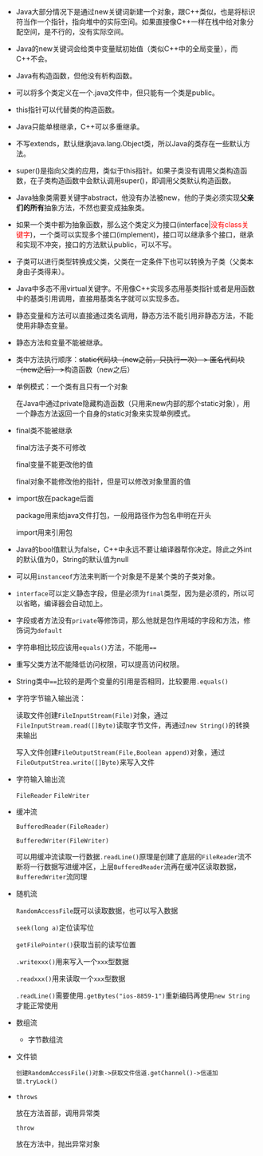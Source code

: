 - Java大部分情况下是通过new关键词新建一个对象，跟C++类似，也是将标识符当作一个指针，指向堆中的实际空间。如果直接像C++一样在栈中给对象分配空间，是不行的，没有实际空间。

- Java的new关键词会给类中变量赋初始值（类似C++中的全局变量），而C++不会。

- Java有构造函数，但他没有析构函数。

- 可以将多个类定义在一个.java文件中，但只能有一个类是public。

- this指针可以代替类的构造函数。

- Java只能单根继承，C++可以多重继承。

- 不写extends，默认继承java.lang.Object类，所以Java的类存在一些默认方法。

- super()是指向父类的应用，类似于this指针。如果子类没有调用父类构造函数，在子类构造函数中会默认调用super()，即调用父类默认构造函数。

- Java抽象类需要关键字abstract，他没有办法被new，他的子类必须实现**父亲们的所有**抽象方法，不然也要变成抽象类。

- 如果一个类中都为抽象函数，那么这个类定义为接口(interface|<font color=red>没有class关键字</font>)，一个类可以实现多个接口(implement)，接口可以继承多个接口，继承和实现不冲突，接口的方法默认public，可以不写。

- 子类可以进行类型转换成父类，父类在一定条件下也可以转换为子类（父类本身由子类得来）。

- Java中多态不用virtual关键字。不用像C++实现多态用基类指针或者是用函数中的基类引用调用，直接用基类名字就可以实现多态。

- 静态变量和方法可以直接通过类名调用，静态方法不能引用非静态方法，不能使用非静态变量。

- 静态方法和变量不能被继承。

- 类中方法执行顺序：~~static代码块（new之前，只执行一次） > 匿名代码块（new之后） >~~构造函数（new之后）

- 单例模式：一个类有且只有一个对象

  在Java中通过private隐藏构造函数（只用来new内部的那个static对象），用一个静态方法返回一个自身的static对象来实现单例模式。
  
- final类不能被继承

  final方法子类不可修改

  final变量不能更改他的值

  final对象不能修改他的指针，但是可以修改对象里面的值

- import放在package后面

  package用来给java文件打包，一般用路径作为包名申明在开头

  import用来引用包

- Java的bool值默认为false，C++中永远不要让编译器帮你决定。除此之外int的默认值为0，String的默认值为null

- 可以用`instanceof`方法来判断一个对象是不是某个类的子类对象。

- `interface`可以定义静态字段，但是必须为`final`类型，因为是必须的，所以可以省略，编译器会自动加上。

- 字段或者方法没有`private`等修饰词，那么他就是包作用域的字段和方法，修饰词为`default`

- 字符串相比较应该用`equals()`方法，不能用`==`

- 重写父类方法不能降低访问权限，可以提高访问权限。

- String类中`==`比较的是两个变量的引用是否相同，比较要用`.equals()`

- 字符字节输入输出流：

  读取文件创建`FileInputStream(File)`对象，通过`FileInputStream.read([]Byte)`读取字节文件，再通过`new String()`的转换来输出
  
  写入文件创建`FileOutputStream(File,Boolean append)`对象，通过`FileOutputStrea.write([]Byte)`来写入文件

- 字符输入输出流

  `FileReader` `FileWriter` 

- 缓冲流

  `BufferedReader(FileReader)`

  `BufferedWriter(FileWriter)`

  可以用缓冲流读取一行数据`.readLine()`原理是创建了底层的`FileReader`流不断将一行数据写进缓冲区，上层`BufferedReader`流再在缓冲区读取数据，`BufferedWriter`流同理

- 随机流

  `RandomAccessFile`既可以读取数据，也可以写入数据

  `seek(long a)`定位读写位

  `getFilePointer()`获取当前的读写位置

  `.writexxx()`用来写入一个`xxx`型数据

  `.readxxx()`用来读取一个`xxx`型数据

  `.readLine()`需要使用`.getBytes("ios-8859-1")`重新编码再使用`new String`才能正常使用

- 数组流

  - 字节数组流

- 文件锁

  `创建RandomAccessFile()对象->获取文件信道.getChannel()->信道加锁.tryLock()`

- `throws`
  
  放在方法首部，调用异常类

  `throw`

  放在方法中，抛出异常对象